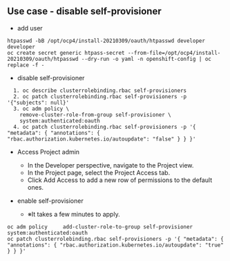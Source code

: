 ## Use case - disable self-provisioner

- add user
```
htpasswd -bB /opt/ocp4/install-20210309/oauth/htpasswd developer developer
oc create secret generic htpass-secret --from-file=/opt/ocp4/install-20210309/oauth/htpasswd --dry-run -o yaml -n openshift-config | oc replace -f -
```

- disable self-provisioner
```
  1. oc describe clusterrolebinding.rbac self-provisioners
  2. oc patch clusterrolebinding.rbac self-provisioners -p '{"subjects": null}'
  3. oc adm policy \
    remove-cluster-role-from-group self-provisioner \
    system:authenticated:oauth
  4. oc patch clusterrolebinding.rbac self-provisioners -p '{ "metadata": { "annotations": { "rbac.authorization.kubernetes.io/autoupdate": "false" } } }'
```

- Access Project admin
  + In the Developer perspective, navigate to the Project view.
  + In the Project page, select the Project Access tab.
  + Click Add Access to add a new row of permissions to the default ones.

- enable self-provisioner
  + ※It takes a few minutes to apply.
```
oc adm policy     add-cluster-role-to-group self-provisioner     system:authenticated:oauth
oc patch clusterrolebinding.rbac self-provisioners -p '{ "metadata": { "annotations": { "rbac.authorization.kubernetes.io/autoupdate": "true" } } }'
```
